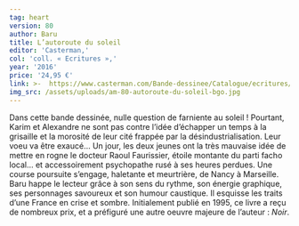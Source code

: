 ```yaml
---
tag: heart
version: 80
author: Baru
title: L’autoroute du soleil
editor: 'Casterman,'
col: 'coll. « Ecritures »,'
year: '2016'
price: '24,95 €'
link: >-  https://www.casterman.com/Bande-dessinee/Catalogue/ecritures/lautoroute-du-soleil
img_src: /assets/uploads/am-80-autoroute-du-soleil-bgo.jpg
---
```

Dans cette bande dessinée, nulle question de farniente au soleil ! Pourtant, Karim et Alexandre ne sont pas contre l’idée d’échapper un temps à la grisaille et la morosité de leur cité frappée par la désindustrialisation. Leur voeu va être exaucé… Un jour, les deux jeunes ont la très mauvaise idée de mettre en rogne le docteur Raoul Faurissier, étoile montante du parti facho local… et accessoirement psychopathe rusé à ses heures perdues. Une course poursuite s’engage, haletante et meurtrière, de Nancy à Marseille. Baru happe le lecteur grâce à son sens du rythme, son énergie graphique, ses personnages savoureux et son humour caustique. Il esquisse les traits d’une France en crise et sombre. Initialement publié en 1995, ce livre a reçu de nombreux prix, et a préfiguré une autre oeuvre majeure de l’auteur : _Noir_.
